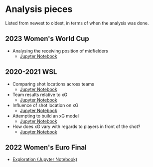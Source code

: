 # Analysis pieces

Listed from newest to oldest, in terms of when the analysis was done. 

## 2023 Women's World Cup
- Analysing the receiving position of midfielders
  - [Jupyter Notebook](../../src/midfield_receiving.ipynb)

## 2020-2021 WSL
- Comparing shot locations across teams
  - [Jupyter Notebook](../../src/wsl_shot_location_analysis.ipynb)
- Team results relative to xG
  - [Jupyter Notebook](../../src/wsl_team_xg_analysis.ipynb)
- Influence of shot location on xG
  - [Jupyter Notebook](../../src/wsl_xg_location_analysis.ipynb)
- Attempting to build an xG model
  - [Jupyter Notebook](../../src/wsl_xg_model.ipynb)
- How does xG vary with regards to players in front of the shot?
  - [Jupyter Notebook](../../src/wsl_xg_player_blocking_analysis.ipynb)

## 2022 Women's Euro Final
- [Exploration (Jupyter Notebook)](../../src/data_exploration.ipynb)